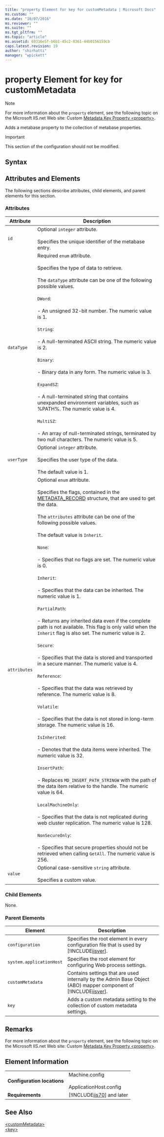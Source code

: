 ```yaml
---
title: "property Element for key for customMetadata | Microsoft Docs"
ms.custom: ""
ms.date: "10/07/2016"
ms.reviewer: ""
ms.suite: ""
ms.tgt_pltfrm: ""
ms.topic: "article"
ms.assetid: 69316e5f-b6b1-45c2-8361-44b0156159cb
caps.latest.revision: 19
author: "shirhatti"
manager: "wpickett"
---
```

# property Element for key for customMetadata
> [!NOTE]
>  For more information about the `property` element, see the following topic on the Microsoft IIS.net Web site: Custom [Metadata Key Property \<property>](http://www.iis.net/ConfigReference/system.applicationHost/customMetadata/key/property).  
  
 Adds a metabase property to the collection of metabase properties.  
  
> [!IMPORTANT]
>  This section of the configuration should not be modified.  
  
## Syntax  
  
## Attributes and Elements  
 The following sections describe attributes, child elements, and parent elements for this section.  
  
### Attributes  
  
|Attribute|Description|  
|---------------|-----------------|  
|`id`|Optional `integer` attribute.<br /><br /> Specifies the unique identifier of the metabase entry.|  
|`dataType`|Required `enum` attribute.<br /><br /> Specifies the type of data to retrieve.<br /><br /> The `dataType` attribute can be one of the following possible values.<br /><br /> `DWord`:<br /><br /> - An unsigned 32-bit number. The numeric value is 1.<br /><br /> `String`:<br /><br /> - A null-terminated ASCII string. The numeric value is 2.<br /><br /> `Binary`:<br /><br /> - Binary data in any form. The numeric value is 3.<br /><br /> `ExpandSZ`:<br /><br /> - A null-terminated string that contains unexpanded environment variables, such as %PATH%. The numeric value is 4.<br /><br /> `MultiSZ`:<br /><br /> - An array of null-terminated strings, terminated by two null characters. The numeric value is 5.|  
|`userType`|Optional `integer` attribute.<br /><br /> Specifies the user type of the data.<br /><br /> The default value is 1.|  
|`attributes`|Optional `enum` attribute.<br /><br /> Specifies the flags, contained in the [METADATA_RECORD](http://msdn.microsoft.com/en-us/276e983e-0714-46d5-b420-e7a0c9a56241) structure, that are used to get the data.<br /><br /> The `attributes` attribute can be one of the following possible values.<br /><br /> The default value is `Inherit`.<br /><br /> `None`:<br /><br /> - Specifies that no flags are set. The numeric value is 0.<br /><br /> `Inherit`:<br /><br /> - Specifies that the data can be inherited. The numeric value is 1.<br /><br /> `PartialPath`:<br /><br /> - Returns any inherited data even if the complete path is not available. This flag is only valid when the `Inherit` flag is also set. The numeric value is 2.<br /><br /> `Secure`:<br /><br /> - Specifies that the data is stored and transported in a secure manner. The numeric value is 4.<br /><br /> `Reference`:<br /><br /> - Specifies that the data was retrieved by reference. The numeric value is 8.<br /><br /> `Volatile`:<br /><br /> - Specifies that the data is not stored in long-term storage. The numeric value is 16.<br /><br /> `IsInherited`:<br /><br /> - Denotes that the data items were inherited. The numeric value is 32.<br /><br /> `InsertPath`:<br /><br /> - Replaces `MD_INSERT_PATH_STRINGW` with the path of the data item relative to the handle. The numeric value is 64.<br /><br /> `LocalMachineOnly`:<br /><br /> - Specifies that the data is not replicated during web cluster replication. The numeric value is 128.<br /><br /> `NonSecureOnly`:<br /><br /> - Specifies that secure properties should not be retrieved when calling `GetAll`. The numeric value is 256.|  
|`value`|Optional case-sensitive `string` attribute.<br /><br /> Specifies a custom value.|  
  
### Child Elements  
 None.  
  
### Parent Elements  
  
|Element|Description|  
|-------------|-----------------|  
|`configuration`|Specifies the root element in every configuration file that is used by [!INCLUDE[iisver](../../reference/admin/includes/iisver-md.md)].|  
|`system.applicationHost`|Specifies the root element for configuring Web process settings.|  
|`customMetadata`|Contains settings that are used internally by the Admin Base Object (ABO) mapper component of [!INCLUDE[iisver](../../reference/admin/includes/iisver-md.md)].|  
|`key`|Adds a custom metadata setting to the collection of custom metadata settings.|  
  
## Remarks  
 For more information about the `property` element, see the following topic on the Microsoft IIS.net Web site: Custom [Metadata Key Property \<property>](http://www.iis.net/ConfigReference/system.applicationHost/customMetadata/key/property).  
  
## Element Information  
  
|||  
|-|-|  
|**Configuration locations**|Machine.config<br /><br /> ApplicationHost.config|  
|**Requirements**|[!INCLUDE[iis70](../../reference/admin/includes/iis70-md.md)] and later|  
  
## See Also  
 [\<customMetadata>](../../reference/admin/custommetadata-element.md)   
 [\<key>](../../reference/admin/key-element-for-custommetadata.md)